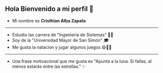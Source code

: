 ## Hola Bienvenido a mi perfil 👋

- Mi nombre es **Cristhian Alba Zapata**
--------------------------------------------------------------------------------------------------
- Estudio las carrera de "Ingeniería de Sistemas" 🧑‍🎓
- Soy de la "Universidad Mayor de San Simón" 🎓
- Me gusta la natacion y jugar algunos juegos 😄🏊‍♂️
--------------------------------------------------------------------------------------------------
- Una frase motivacional que me gusta es "Apunta a la luna. Si fallas, al menos estarás entre las estrellas." ✨



